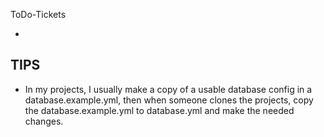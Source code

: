 ToDo-Tickets

- 






## TIPS
- In my projects, I usually make a copy of a usable database config in a database.example.yml, then when someone clones the projects, copy the database.example.yml to database.yml and make the needed changes.